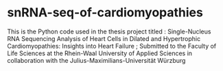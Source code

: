 # snRNA-seq-of-cardiomyopathies
This is the Python code used in the thesis project titled : Single-Nucleus RNA Sequencing Analysis of Heart Cells in Dilated and Hypertrophic Cardiomyopathies:  Insights into Heart Failure ; Submitted to the Faculty of Life Sciences at the Rhein-Waal University of Applied  Sciences  in collaboration with the  Julius-Maximilians-Universität Würzburg
